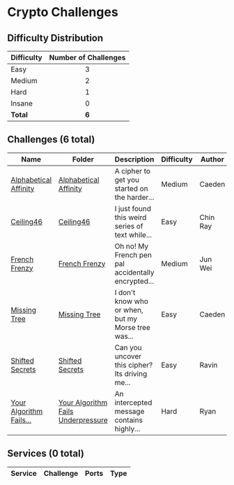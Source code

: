 # Crypto Challenges

## Difficulty Distribution
| Difficulty | Number of Challenges |
|------------|:--------------------:|
| Easy | 3 |
| Medium | 2 |
| Hard | 1 |
| Insane | 0 |
| **Total** | **6** |

## Challenges (6 total)
| Name | Folder | Description | Difficulty | Author |
|------|--------|-------------|------------|--------|
| [Alphabetical Affinity](<./Alphabetical Affinity>) | [Alphabetical Affinity](<./Alphabetical Affinity>) | A cipher to get you started on the harder... | Medium | Caeden |
| [Ceiling46](<./Ceiling46>) | [Ceiling46](<./Ceiling46>) | I just found this weird series of text while... | Easy | Chin Ray |
| [French Frenzy](<./French Frenzy>) | [French Frenzy](<./French Frenzy>) | Oh no! My French pen pal accidentally encrypted... | Medium | Jun Wei |
| [Missing Tree](<./Missing Tree>) | [Missing Tree](<./Missing Tree>) | I don't know who or when, but my Morse tree was... | Easy | Caeden |
| [Shifted Secrets](<./Shifted Secrets>) | [Shifted Secrets](<./Shifted Secrets>) | Can you uncover this cipher? Its driving me... | Easy | Ravin |
| [Your Algorithm Fails...](<./Your Algorithm Fails Underpressure>) | [Your Algorithm Fails Underpressure](<./Your Algorithm Fails Underpressure>) | An intercepted message contains highly... | Hard | Ryan |

## Services (0 total)
| Service | Challenge | Ports | Type |
|---------|-----------|-------|------|

